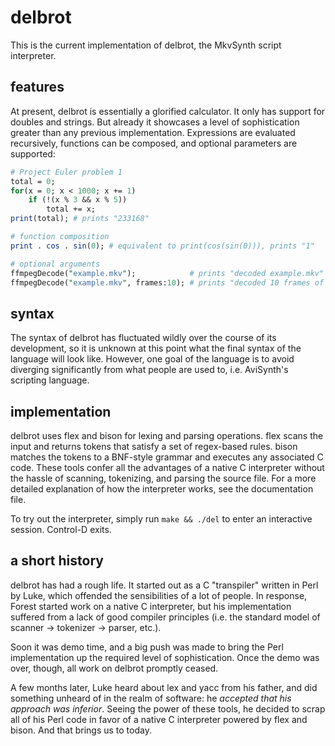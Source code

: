 # delbrot #
This is the current implementation of delbrot, the MkvSynth script interpreter.

## features ##
At present, delbrot is essentially a glorified calculator. It only has support for doubles and strings. But already it showcases a level of sophistication greater than any previous implementation. Expressions are evaluated recursively, functions can be composed, and optional parameters are supported:

```perl
# Project Euler problem 1
total = 0;
for(x = 0; x < 1000; x += 1)
	if (!(x % 3 && x % 5))
		total += x;
print(total); # prints "233168"

# function composition
print . cos . sin(0); # equivalent to print(cos(sin(0))), prints "1"

# optional arguments
ffmpegDecode("example.mkv");            # prints "decoded example.mkv"
ffmpegDecode("example.mkv", frames:10); # prints "decoded 10 frames of example.mkv"
```

## syntax ##
The syntax of delbrot has fluctuated wildly over the course of its development, so it is unknown at this point what the final syntax of the language will look like. However, one goal of the language is to avoid diverging significantly from what people are used to, i.e. AviSynth's scripting language.

## implementation ##
delbrot uses flex and bison for lexing and parsing operations. flex scans the input and returns tokens that satisfy a set of regex-based rules. bison matches the tokens to a BNF-style grammar and executes any associated C code. These tools confer all the advantages of a native C interpreter without the hassle of scanning, tokenizing, and parsing the source file. For a more detailed explanation of how the interpreter works, see the documentation file.

To try out the interpreter, simply run `make && ./del` to enter an interactive session. Control-D exits.

## a short history ##

delbrot has had a rough life. It started out as a C "transpiler" written in Perl by Luke, which offended the sensibilities of a lot of people. In response, Forest started work on a native C interpreter, but his implementation suffered from a lack of good compiler principles (i.e. the standard model of scanner -> tokenizer -> parser, etc.).

Soon it was demo time, and a big push was made to bring the Perl implementation up the required level of sophistication. Once the demo was over, though, all work on delbrot promptly ceased.

A few months later, Luke heard about lex and yacc from his father, and did something unheard of in the realm of software: he *accepted that his approach was inferior*. Seeing the power of these tools, he decided to scrap all of his Perl code in favor of a native C interpreter powered by flex and bison. And that brings us to today.

